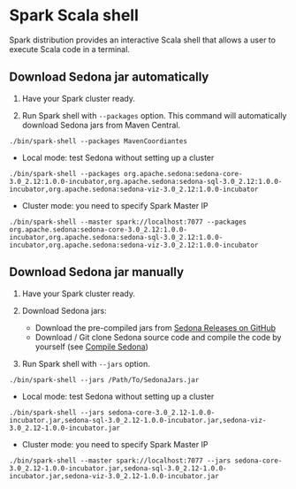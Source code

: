 # Spark Scala shell
Spark distribution provides an interactive Scala shell that allows a user to execute Scala code in a terminal.

## Download Sedona jar automatically

1. Have your Spark cluster ready.

2. Run Spark shell with `--packages` option. This command will automatically download Sedona jars from Maven Central.
```
./bin/spark-shell --packages MavenCoordiantes
```

* Local mode: test Sedona without setting up a cluster
```
./bin/spark-shell --packages org.apache.sedona:sedona-core-3.0_2.12:1.0.0-incubator,org.apache.sedona:sedona-sql-3.0_2.12:1.0.0-incubator,org.apache.sedona:sedona-viz-3.0_2.12:1.0.0-incubator
```
  
* Cluster mode: you need to specify Spark Master IP
```
./bin/spark-shell --master spark://localhost:7077 --packages org.apache.sedona:sedona-core-3.0_2.12:1.0.0-incubator,org.apache.sedona:sedona-sql-3.0_2.12:1.0.0-incubator,org.apache.sedona:sedona-viz-3.0_2.12:1.0.0-incubator
```
  
## Download Sedona jar manually
1. Have your Spark cluster ready.

2. Download Sedona jars:
	* Download the pre-compiled jars from [Sedona Releases on GitHub](https://github.com/apache/incubator-sedona/releases)
	* Download / Git clone Sedona source code and compile the code by yourself (see [Compile Sedona](/download/compile))
3. Run Spark shell with `--jars` option.
```
./bin/spark-shell --jars /Path/To/SedonaJars.jar
```
 
* Local mode: test Sedona without setting up a cluster
```
./bin/spark-shell --jars sedona-core-3.0_2.12-1.0.0-incubator.jar,sedona-sql-3.0_2.12-1.0.0-incubator.jar,sedona-viz-3.0_2.12-1.0.0-incubator.jar
```
  
* Cluster mode: you need to specify Spark Master IP  
```
./bin/spark-shell --master spark://localhost:7077 --jars sedona-core-3.0_2.12-1.0.0-incubator.jar,sedona-sql-3.0_2.12-1.0.0-incubator.jar,sedona-viz-3.0_2.12-1.0.0-incubator.jar
```
